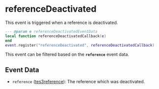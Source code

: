 # referenceDeactivated

This event is triggered when a reference is deactivated.

```lua
--- @param e referenceDeactivatedEventData
local function referenceDeactivatedCallback(e)
end
event.register("referenceDeactivated", referenceDeactivatedCallback)
```

This event can be filtered based on the **`reference`** event data.

## Event Data

* `reference` ([tes3reference](../../types/tes3reference)): The reference which was deactivated.

